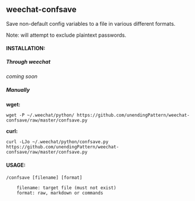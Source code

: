 ## weechat-confsave

Save non-default config variables to a file in various different formats.

Note: will attempt to exclude plaintext passwords.


#### INSTALLATION:
##### Through weechat
*coming soon*

##### Manually
**wget:**
```
wget -P ~/.weechat/python/ https://github.com/unendingPattern/weechat-confsave/raw/master/confsave.py
```

**curl:**
```
curl -LJo ~/.weechat/python/confsave.py https://github.com/unendingPattern/weechat-confsave/raw/master/confsave.py
```


#### USAGE:
```
/confsave [filename] [format]

    filename: target file (must not exist)
    format: raw, markdown or commands
```
